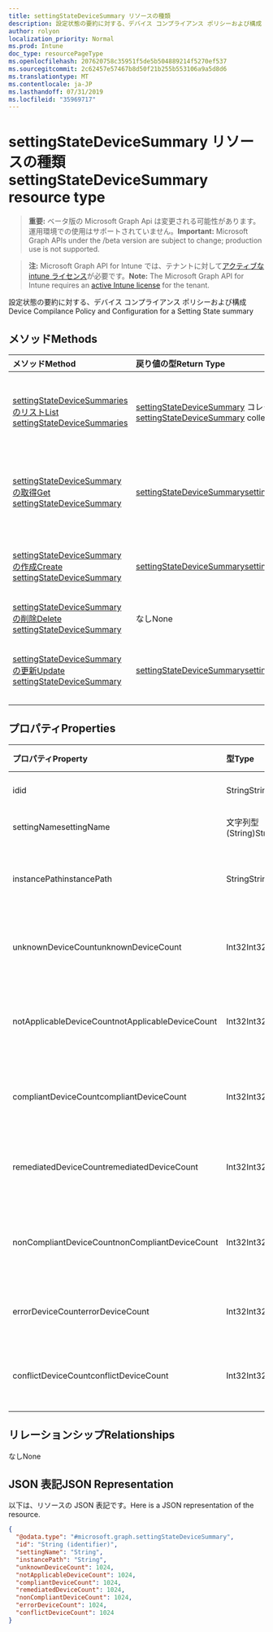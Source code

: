 ```yaml
---
title: settingStateDeviceSummary リソースの種類
description: 設定状態の要約に対する、デバイス コンプライアンス ポリシーおよび構成
author: rolyon
localization_priority: Normal
ms.prod: Intune
doc_type: resourcePageType
ms.openlocfilehash: 207620758c35951f5de5b504889214f5270ef537
ms.sourcegitcommit: 2c62457e57467b8d50f21b255b553106a9a5d8d6
ms.translationtype: MT
ms.contentlocale: ja-JP
ms.lasthandoff: 07/31/2019
ms.locfileid: "35969717"
---
```

# <a name="settingstatedevicesummary-resource-type"></a><span data-ttu-id="59638-103">settingStateDeviceSummary リソースの種類</span><span class="sxs-lookup"><span data-stu-id="59638-103">settingStateDeviceSummary resource type</span></span>

> <span data-ttu-id="59638-104">**重要:** ベータ版の Microsoft Graph Api は変更される可能性があります。運用環境での使用はサポートされていません。</span><span class="sxs-lookup"><span data-stu-id="59638-104">**Important:** Microsoft Graph APIs under the /beta version are subject to change; production use is not supported.</span></span>

> <span data-ttu-id="59638-105">**注:** Microsoft Graph API for Intune では、テナントに対して[アクティブな intune ライセンス](https://go.microsoft.com/fwlink/?linkid=839381)が必要です。</span><span class="sxs-lookup"><span data-stu-id="59638-105">**Note:** The Microsoft Graph API for Intune requires an [active Intune license](https://go.microsoft.com/fwlink/?linkid=839381) for the tenant.</span></span>

<span data-ttu-id="59638-106">設定状態の要約に対する、デバイス コンプライアンス ポリシーおよび構成</span><span class="sxs-lookup"><span data-stu-id="59638-106">Device Compilance Policy and Configuration for a Setting State summary</span></span>

## <a name="methods"></a><span data-ttu-id="59638-107">メソッド</span><span class="sxs-lookup"><span data-stu-id="59638-107">Methods</span></span>
|<span data-ttu-id="59638-108">メソッド</span><span class="sxs-lookup"><span data-stu-id="59638-108">Method</span></span>|<span data-ttu-id="59638-109">戻り値の型</span><span class="sxs-lookup"><span data-stu-id="59638-109">Return Type</span></span>|<span data-ttu-id="59638-110">説明</span><span class="sxs-lookup"><span data-stu-id="59638-110">Description</span></span>|
|:---|:---|:---|
|[<span data-ttu-id="59638-111">settingStateDeviceSummaries のリスト</span><span class="sxs-lookup"><span data-stu-id="59638-111">List settingStateDeviceSummaries</span></span>](../api/intune-deviceconfig-settingstatedevicesummary-list.md)|<span data-ttu-id="59638-112">[settingStateDeviceSummary](../resources/intune-deviceconfig-settingstatedevicesummary.md) コレクション</span><span class="sxs-lookup"><span data-stu-id="59638-112">[settingStateDeviceSummary](../resources/intune-deviceconfig-settingstatedevicesummary.md) collection</span></span>|<span data-ttu-id="59638-113">[settingStateDeviceSummary](../resources/intune-deviceconfig-settingstatedevicesummary.md) オブジェクトのプロパティとリレーションシップをリストします。</span><span class="sxs-lookup"><span data-stu-id="59638-113">List properties and relationships of the [settingStateDeviceSummary](../resources/intune-deviceconfig-settingstatedevicesummary.md) objects.</span></span>|
|[<span data-ttu-id="59638-114">settingStateDeviceSummary の取得</span><span class="sxs-lookup"><span data-stu-id="59638-114">Get settingStateDeviceSummary</span></span>](../api/intune-deviceconfig-settingstatedevicesummary-get.md)|[<span data-ttu-id="59638-115">settingStateDeviceSummary</span><span class="sxs-lookup"><span data-stu-id="59638-115">settingStateDeviceSummary</span></span>](../resources/intune-deviceconfig-settingstatedevicesummary.md)|<span data-ttu-id="59638-116">[settingStateDeviceSummary](../resources/intune-deviceconfig-settingstatedevicesummary.md) オブジェクトのプロパティとリレーションシップを読み取ります。</span><span class="sxs-lookup"><span data-stu-id="59638-116">Read properties and relationships of the [settingStateDeviceSummary](../resources/intune-deviceconfig-settingstatedevicesummary.md) object.</span></span>|
|[<span data-ttu-id="59638-117">settingStateDeviceSummary の作成</span><span class="sxs-lookup"><span data-stu-id="59638-117">Create settingStateDeviceSummary</span></span>](../api/intune-deviceconfig-settingstatedevicesummary-create.md)|[<span data-ttu-id="59638-118">settingStateDeviceSummary</span><span class="sxs-lookup"><span data-stu-id="59638-118">settingStateDeviceSummary</span></span>](../resources/intune-deviceconfig-settingstatedevicesummary.md)|<span data-ttu-id="59638-119">新しい [settingStateDeviceSummary](../resources/intune-deviceconfig-settingstatedevicesummary.md) オブジェクトを作成します。</span><span class="sxs-lookup"><span data-stu-id="59638-119">Create a new [settingStateDeviceSummary](../resources/intune-deviceconfig-settingstatedevicesummary.md) object.</span></span>|
|[<span data-ttu-id="59638-120">settingStateDeviceSummary の削除</span><span class="sxs-lookup"><span data-stu-id="59638-120">Delete settingStateDeviceSummary</span></span>](../api/intune-deviceconfig-settingstatedevicesummary-delete.md)|<span data-ttu-id="59638-121">なし</span><span class="sxs-lookup"><span data-stu-id="59638-121">None</span></span>|<span data-ttu-id="59638-122">[settingStateDeviceSummary](../resources/intune-deviceconfig-settingstatedevicesummary.md) を削除します。</span><span class="sxs-lookup"><span data-stu-id="59638-122">Deletes a [settingStateDeviceSummary](../resources/intune-deviceconfig-settingstatedevicesummary.md).</span></span>|
|[<span data-ttu-id="59638-123">settingStateDeviceSummary の更新</span><span class="sxs-lookup"><span data-stu-id="59638-123">Update settingStateDeviceSummary</span></span>](../api/intune-deviceconfig-settingstatedevicesummary-update.md)|[<span data-ttu-id="59638-124">settingStateDeviceSummary</span><span class="sxs-lookup"><span data-stu-id="59638-124">settingStateDeviceSummary</span></span>](../resources/intune-deviceconfig-settingstatedevicesummary.md)|<span data-ttu-id="59638-125">[settingStateDeviceSummary](../resources/intune-deviceconfig-settingstatedevicesummary.md) オブジェクトのプロパティを更新します。</span><span class="sxs-lookup"><span data-stu-id="59638-125">Update the properties of a [settingStateDeviceSummary](../resources/intune-deviceconfig-settingstatedevicesummary.md) object.</span></span>|

## <a name="properties"></a><span data-ttu-id="59638-126">プロパティ</span><span class="sxs-lookup"><span data-stu-id="59638-126">Properties</span></span>
|<span data-ttu-id="59638-127">プロパティ</span><span class="sxs-lookup"><span data-stu-id="59638-127">Property</span></span>|<span data-ttu-id="59638-128">型</span><span class="sxs-lookup"><span data-stu-id="59638-128">Type</span></span>|<span data-ttu-id="59638-129">説明</span><span class="sxs-lookup"><span data-stu-id="59638-129">Description</span></span>|
|:---|:---|:---|
|<span data-ttu-id="59638-130">id</span><span class="sxs-lookup"><span data-stu-id="59638-130">id</span></span>|<span data-ttu-id="59638-131">String</span><span class="sxs-lookup"><span data-stu-id="59638-131">String</span></span>|<span data-ttu-id="59638-132">エンティティのキー。</span><span class="sxs-lookup"><span data-stu-id="59638-132">Key of the entity.</span></span>|
|<span data-ttu-id="59638-133">settingName</span><span class="sxs-lookup"><span data-stu-id="59638-133">settingName</span></span>|<span data-ttu-id="59638-134">文字列型 (String)</span><span class="sxs-lookup"><span data-stu-id="59638-134">String</span></span>|<span data-ttu-id="59638-135">設定の名前</span><span class="sxs-lookup"><span data-stu-id="59638-135">Name of the setting</span></span>|
|<span data-ttu-id="59638-136">instancePath</span><span class="sxs-lookup"><span data-stu-id="59638-136">instancePath</span></span>|<span data-ttu-id="59638-137">String</span><span class="sxs-lookup"><span data-stu-id="59638-137">String</span></span>|<span data-ttu-id="59638-138">設定の InstancePath の名前</span><span class="sxs-lookup"><span data-stu-id="59638-138">Name of the InstancePath for the setting</span></span>|
|<span data-ttu-id="59638-139">unknownDeviceCount</span><span class="sxs-lookup"><span data-stu-id="59638-139">unknownDeviceCount</span></span>|<span data-ttu-id="59638-140">Int32</span><span class="sxs-lookup"><span data-stu-id="59638-140">Int32</span></span>|<span data-ttu-id="59638-141">設定の不明なデバイスの数</span><span class="sxs-lookup"><span data-stu-id="59638-141">Device Unkown count for the setting</span></span>|
|<span data-ttu-id="59638-142">notApplicableDeviceCount</span><span class="sxs-lookup"><span data-stu-id="59638-142">notApplicableDeviceCount</span></span>|<span data-ttu-id="59638-143">Int32</span><span class="sxs-lookup"><span data-stu-id="59638-143">Int32</span></span>|<span data-ttu-id="59638-144">設定の該当しないデバイスの数</span><span class="sxs-lookup"><span data-stu-id="59638-144">Device Not Applicable count for the setting</span></span>|
|<span data-ttu-id="59638-145">compliantDeviceCount</span><span class="sxs-lookup"><span data-stu-id="59638-145">compliantDeviceCount</span></span>|<span data-ttu-id="59638-146">Int32</span><span class="sxs-lookup"><span data-stu-id="59638-146">Int32</span></span>|<span data-ttu-id="59638-147">設定の準拠しているデバイスの数</span><span class="sxs-lookup"><span data-stu-id="59638-147">Device Compliant count for the setting</span></span>|
|<span data-ttu-id="59638-148">remediatedDeviceCount</span><span class="sxs-lookup"><span data-stu-id="59638-148">remediatedDeviceCount</span></span>|<span data-ttu-id="59638-149">Int32</span><span class="sxs-lookup"><span data-stu-id="59638-149">Int32</span></span>|<span data-ttu-id="59638-150">設定の準拠しているデバイスの数</span><span class="sxs-lookup"><span data-stu-id="59638-150">Device Compliant count for the setting</span></span>|
|<span data-ttu-id="59638-151">nonCompliantDeviceCount</span><span class="sxs-lookup"><span data-stu-id="59638-151">nonCompliantDeviceCount</span></span>|<span data-ttu-id="59638-152">Int32</span><span class="sxs-lookup"><span data-stu-id="59638-152">Int32</span></span>|<span data-ttu-id="59638-153">設定の準拠していないデバイスの数</span><span class="sxs-lookup"><span data-stu-id="59638-153">Device NonCompliant count for the setting</span></span>|
|<span data-ttu-id="59638-154">errorDeviceCount</span><span class="sxs-lookup"><span data-stu-id="59638-154">errorDeviceCount</span></span>|<span data-ttu-id="59638-155">Int32</span><span class="sxs-lookup"><span data-stu-id="59638-155">Int32</span></span>|<span data-ttu-id="59638-156">設定のデバイス エラーの数</span><span class="sxs-lookup"><span data-stu-id="59638-156">Device error count for the setting</span></span>|
|<span data-ttu-id="59638-157">conflictDeviceCount</span><span class="sxs-lookup"><span data-stu-id="59638-157">conflictDeviceCount</span></span>|<span data-ttu-id="59638-158">Int32</span><span class="sxs-lookup"><span data-stu-id="59638-158">Int32</span></span>|<span data-ttu-id="59638-159">設定のデバイス競合エラーの数</span><span class="sxs-lookup"><span data-stu-id="59638-159">Device conflict error count for the setting</span></span>|

## <a name="relationships"></a><span data-ttu-id="59638-160">リレーションシップ</span><span class="sxs-lookup"><span data-stu-id="59638-160">Relationships</span></span>
<span data-ttu-id="59638-161">なし</span><span class="sxs-lookup"><span data-stu-id="59638-161">None</span></span>

## <a name="json-representation"></a><span data-ttu-id="59638-162">JSON 表記</span><span class="sxs-lookup"><span data-stu-id="59638-162">JSON Representation</span></span>
<span data-ttu-id="59638-163">以下は、リソースの JSON 表記です。</span><span class="sxs-lookup"><span data-stu-id="59638-163">Here is a JSON representation of the resource.</span></span>
<!-- {
  "blockType": "resource",
  "keyProperty": "id",
  "@odata.type": "microsoft.graph.settingStateDeviceSummary"
}
-->
``` json
{
  "@odata.type": "#microsoft.graph.settingStateDeviceSummary",
  "id": "String (identifier)",
  "settingName": "String",
  "instancePath": "String",
  "unknownDeviceCount": 1024,
  "notApplicableDeviceCount": 1024,
  "compliantDeviceCount": 1024,
  "remediatedDeviceCount": 1024,
  "nonCompliantDeviceCount": 1024,
  "errorDeviceCount": 1024,
  "conflictDeviceCount": 1024
}
```






